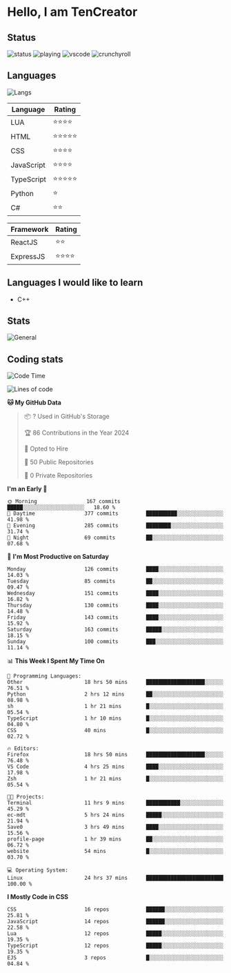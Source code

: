 # Hello, I am TenCreator

## Status
![status](https://api.statusbadges.me/badge/status/518334475038359555?simple=true&style=for-the-badge)
![playing](https://api.statusbadges.me/badge/playing/518334475038359555?style=for-the-badge)
![vscode](https://api.statusbadges.me/badge/vscode/518334475038359555?style=for-the-badge)
![crunchyroll](https://api.statusbadges.me/badge/crunchyroll/518334475038359555?style=for-the-badge)

## Languages
![Langs](https://github-readme-stats.vercel.app/api/top-langs/?username=tencreator&layout=compact&theme=radical)


|Language|Rating|
|--------|------|
|LUA|⭐️⭐️⭐️⭐️|
|HTML|⭐️⭐️⭐️⭐️⭐️|
|CSS|⭐️⭐️⭐️⭐️|
|JavaScript|⭐️⭐️⭐️⭐️|
|TypeScript|⭐️⭐️⭐️⭐️⭐️|
|Python|⭐️|
|C#|⭐️⭐️ |

|Framework|Rating|
|--------|------|
|ReactJS|⭐️⭐️|
|ExpressJS|⭐️⭐️⭐️⭐️|

## Languages I would like to learn
- C++

## Stats
![General](https://github-readme-stats.vercel.app/api?username=tencreator&show_icons=true&theme=radical)

## Coding stats
<!--START_SECTION:waka-->
![Code Time](http://img.shields.io/badge/Code%20Time-125%20hrs%2047%20mins-blue)

![Lines of code](https://img.shields.io/badge/From%20Hello%20World%20I%27ve%20Written-482.2%20thousand%20lines%20of%20code-blue)

**🐱 My GitHub Data** 

> 📦 ? Used in GitHub's Storage 
 > 
> 🏆 86 Contributions in the Year 2024
 > 
> 💼 Opted to Hire
 > 
> 📜 50 Public Repositories 
 > 
> 🔑 0 Private Repositories 
 > 
**I'm an Early 🐤** 

```text
🌞 Morning                167 commits         █████░░░░░░░░░░░░░░░░░░░░   18.60 % 
🌆 Daytime                377 commits         ██████████░░░░░░░░░░░░░░░   41.98 % 
🌃 Evening                285 commits         ████████░░░░░░░░░░░░░░░░░   31.74 % 
🌙 Night                  69 commits          ██░░░░░░░░░░░░░░░░░░░░░░░   07.68 % 
```
📅 **I'm Most Productive on Saturday** 

```text
Monday                   126 commits         ████░░░░░░░░░░░░░░░░░░░░░   14.03 % 
Tuesday                  85 commits          ██░░░░░░░░░░░░░░░░░░░░░░░   09.47 % 
Wednesday                151 commits         ████░░░░░░░░░░░░░░░░░░░░░   16.82 % 
Thursday                 130 commits         ████░░░░░░░░░░░░░░░░░░░░░   14.48 % 
Friday                   143 commits         ████░░░░░░░░░░░░░░░░░░░░░   15.92 % 
Saturday                 163 commits         █████░░░░░░░░░░░░░░░░░░░░   18.15 % 
Sunday                   100 commits         ███░░░░░░░░░░░░░░░░░░░░░░   11.14 % 
```


📊 **This Week I Spent My Time On** 

```text
💬 Programming Languages: 
Other                    18 hrs 50 mins      ███████████████████░░░░░░   76.51 % 
Python                   2 hrs 12 mins       ██░░░░░░░░░░░░░░░░░░░░░░░   08.98 % 
sh                       1 hr 21 mins        █░░░░░░░░░░░░░░░░░░░░░░░░   05.54 % 
TypeScript               1 hr 10 mins        █░░░░░░░░░░░░░░░░░░░░░░░░   04.80 % 
CSS                      40 mins             █░░░░░░░░░░░░░░░░░░░░░░░░   02.72 % 

🔥 Editors: 
Firefox                  18 hrs 50 mins      ███████████████████░░░░░░   76.48 % 
VS Code                  4 hrs 25 mins       ████░░░░░░░░░░░░░░░░░░░░░   17.98 % 
Zsh                      1 hr 21 mins        █░░░░░░░░░░░░░░░░░░░░░░░░   05.54 % 

🐱‍💻 Projects: 
Terminal                 11 hrs 9 mins       ███████████░░░░░░░░░░░░░░   45.29 % 
ec-mdt                   5 hrs 24 mins       █████░░░░░░░░░░░░░░░░░░░░   21.94 % 
Save0                    3 hrs 49 mins       ████░░░░░░░░░░░░░░░░░░░░░   15.56 % 
profile-page             1 hr 39 mins        ██░░░░░░░░░░░░░░░░░░░░░░░   06.72 % 
website                  54 mins             █░░░░░░░░░░░░░░░░░░░░░░░░   03.70 % 

💻 Operating System: 
Linux                    24 hrs 37 mins      █████████████████████████   100.00 % 
```

**I Mostly Code in CSS** 

```text
CSS                      16 repos            ██████░░░░░░░░░░░░░░░░░░░   25.81 % 
JavaScript               14 repos            ██████░░░░░░░░░░░░░░░░░░░   22.58 % 
Lua                      12 repos            █████░░░░░░░░░░░░░░░░░░░░   19.35 % 
TypeScript               12 repos            █████░░░░░░░░░░░░░░░░░░░░   19.35 % 
EJS                      3 repos             █░░░░░░░░░░░░░░░░░░░░░░░░   04.84 % 
```




<!--END_SECTION:waka-->
